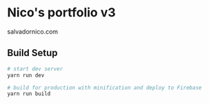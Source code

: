 # Nico's portfolio v3

salvadornico.com

## Build Setup

```bash
# start dev server
yarn run dev

# build for production with minification and deploy to Firebase
yarn run build
```
